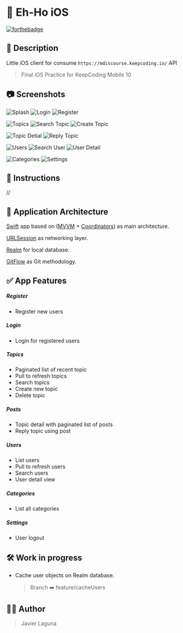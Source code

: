 # 📱 Eh-Ho iOS

[![forthebadge](https://forthebadge.com/images/badges/made-with-swift.svg)](https://forthebadge.com)

## 📝 Description

Little iOS client for consume `https://mdiscourse.keepcoding.io/` API

> Final iOS Practice for KeepCoding Mobile 10

## 📷 Screenshots

![Splash](/captures/splash.png)
![Login](/captures/login.png)
![Register](/captures/register.png)

![Topics](/captures/topics.png)
![Search Topic](/captures/search_topic.png)
![Create Topic](/captures/create_topic.png)

![Topic Detial](/captures/topic_detail.png)
![Reply Topic](/captures/reply_topic.png)

![Users](/captures/users.png)
![Search User](/captures/search_user.png)
![User Detail](/captures/user_detail.png)

![Categories](/captures/categories.png)
![Settings](/captures/settings.png)

## 🚩 Instructions

//

## 🚧 Application Architecture

[Swift](https://developer.apple.com/swift/) app based on ([MVVM](https://en.wikipedia.org/wiki/Model%E2%80%93view%E2%80%93viewmodel) + [Coordinators](https://blog.kulman.sk/architecting-ios-apps-coordinators/)) as main architecture.

[URLSession](https://developer.apple.com/documentation/foundation/urlsession) as networking layer.

[Realm](https://realm.io/) for local database.

[GitFlow](https://datasift.github.io/gitflow/IntroducingGitFlow.html) as Git methodology.

## ✅ App Features

##### Register

- Register new users

##### Login

- Login for registered users

##### Topics

- Paginated list of recent topic
- Pull to refresh topics
- Search topics
- Create new topic
- Delete topic

##### Posts

- Topic detail with paginated list of posts
- Reply topic using post

##### Users

- List users
- Pull to refresh users
- Search users
- User detail view

##### Categories

- List all categories

##### Settings

- User logout

## 🛠 Work in progress

- Cache user objects on Realm database.
  > Branch ➡️ feature/cacheUsers

## 👨‍💻 Author

> Javier Laguna
